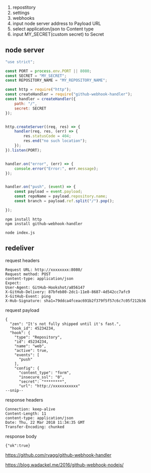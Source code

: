 1. repostitory
2. settings
3. webhooks
4. input node server address to Payload URL
5. select application/json to Content type 
6. input MY_SECRET(custom secret) to Secret



node server
-----
```js
"use strict";

const PORT = process.env.PORT || 8080;
const SECRET = "MY_SECRET";  
const REPOSITORY_NAME = "MY_REPOSITORY_NAME"; 

const http = require("http");
const createHandler = require("github-webhook-handler");
const handler = createHandler({
    path: "/",
    secret: SECRET
});


http.createServer((req, res) => {
    handler(req, res, (err) => {
        res.statusCode = 404;
        res.end("no such location");
    });
}).listen(PORT);


handler.on("error", (err) => {
    console.error("Error:", err.message);
});


handler.on("push", (event) => {
    const payload = event.payload;
    const repoName = payload.repository.name;
    const branch = payload.ref.split("/").pop();

});
```
```
npm install http
npm install github-webhook-handler
```

```
node index.js
```

redeliver
-------------
request headers
```
Request URL: http://xxxxxxxx:8080/
Request method: POST
content-type: application/json
Expect: 
User-Agent: GitHub-Hookshot/a856147
X-GitHub-Delivery: 87bfeb80-2dc1-11e8-8687-4d542cc7afc9
X-GitHub-Event: ping
X-Hub-Signature: sha1=79ddca4fceac691b2f379f5f57c6c7c05f212b36
```
request payload
```
{
  "zen": "It's not fully shipped until it's fast.",
  "hook_id": 45234234,
  "hook": {
    "type": "Repository",
    "id": 45234234,
    "name": "web",
    "active": true,
    "events": [
      "push"
    ],
    "config": {
      "content_type": "form",
      "insecure_ssl": "0",
      "secret": "********",
      "url": "http://xxxxxxxxxxx"
--snip--      
```
response headers
```
Connection: keep-alive
Content-Length: 11
content-type: application/json
Date: Thu, 22 Mar 2018 11:34:35 GMT
Transfer-Encoding: chunked
```
response body
```
{"ok":true}
```


https://github.com/rvagg/github-webhook-handler

https://blog.wadackel.me/2016/github-webhook-nodejs/
